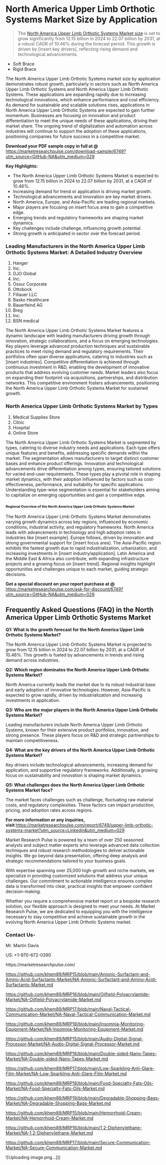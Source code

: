 <h1>North America Upper Limb Orthotic Systems Market&nbsp;Size by Application</h1><blockquote><p>The <a href="https://marketresearchpulse.com/download-sample/6749?utm_source=GitHub-NA&amp;utm_medium=029">North America Upper Limb Orthotic Systems Market size</a> is set to grow significantly from 12.15 billion in 2024 to 22.07 billion by 2031, at a robust CAGR of 10.46% during the forecast period. This growth is driven by [insert key drivers], reflecting rising demand and technological advancements.</p></blockquote><ul><li>Soft Brace<li> Rigid Brace</li></ul><p>The North America Upper Limb Orthotic Systems market size by application demonstrates robust growth, particularly in sectors such as North America Upper Limb Orthotic Systems and North America Upper Limb Orthotic Systems. These applications are expanding rapidly due to increasing technological innovations, which enhance performance and cost efficiency. As demand for sustainable and scalable solutions rises, applications in North America Upper Limb Orthotic Systems are expected to gain further momentum. Businesses are focusing on innovation and product differentiation to meet the unique needs of these applications, driving their market share. The ongoing trend of digitalization and automation across industries will continue to support the adoption of these applications, positioning companies for future success in a competitive market.</p><p><strong>Download your PDF sample copy in full at @ </strong><a href="https://marketresearchpulse.com/download-sample/6749?utm_source=GitHub-NA&amp;utm_medium=029">https://marketresearchpulse.com/download-sample/6749?utm_source=GitHub-NA&amp;utm_medium=029</a></p><p><strong>Key Highlights: </strong></p><ul><li>The North America Upper Limb Orthotic Systems Market is expected to grow from 12.15 billion in 2024 to 22.07 billion by 2031, at a CAGR of 10.46%.</li><li>Increasing demand for trend or application is driving market growth.</li><li>Technological advancements and innovation are key market drivers.</li><li>North America, Europe, and Asia-Pacific are leading regional markets.</li><li>Major players are focusing on insert focus area to gain a competitive edge.</li><li>Emerging trends and regulatory frameworks are shaping market dynamics.</li><li>Key challenges include challenge, influencing growth potential.</li><li>Strong growth is anticipated in sector over the forecast period.</li></ul><h3>Leading Manufacturers in the North America Upper Limb Orthotic Systems Market: A Detailed Industry Overview</h3><ol><li>Hanger</li><li>Inc.</li><li>DJO Global</li><li>Inc.</li><li>Ossur Corporate</li><li>Ottobock</li><li>Fillauer LLC</li><li>Basko Healthcare</li><li>Bauerfeind AG</li><li>Breg</li><li>Inc.</li><li>BSN medical</li></ol><div class="flex max-w-full flex-col flex-grow"><div class="min-h-8 text-message flex w-full flex-col items-end gap-2 whitespace-normal break-words [.text-message+&amp;]:mt-5" dir="auto" data-message-author-role="assistant" data-message-id="fd8432e4-4910-450d-b182-61b7bfb0a01f" data-message-model-slug="gpt-4o"><div class="flex w-full flex-col gap-1 empty:hidden first:pt-[3px]"><div class="markdown prose w-full break-words dark:prose-invert light"><p>The North America Upper Limb Orthotic Systems Market features a dynamic landscape with leading manufacturers driving growth through innovation, strategic collaborations, and a focus on emerging technologies. Key players leverage advanced production techniques and sustainable practices to meet rising demand and regulatory requirements. Their portfolios often span diverse applications, catering to industries such as [insert industries]. Competitive differentiation is achieved through continuous investment in R&amp;D, enabling the development of innovative products that address evolving customer needs. Market leaders also focus on expanding their footprint via acquisitions, partnerships, and distribution networks. This competitive environment fosters advancements, positioning the North America Upper Limb Orthotic Systems Market for sustained growth.</p></div></div></div></div><h3>North America Upper Limb Orthotic Systems Market by Types</h3><ol><li>Medical Supplies Store<li> Clinic<li> Hospital<li> Online Store</li></ol><div class="flex max-w-full flex-col flex-grow"><div class="min-h-8 text-message flex w-full flex-col items-end gap-2 whitespace-normal break-words [.text-message+&amp;]:mt-5" dir="auto" data-message-author-role="assistant" data-message-id="084470be-0bb7-4664-bddf-5156b4f41249" data-message-model-slug="gpt-4o-mini"><div class="flex w-full flex-col gap-1 empty:hidden first:pt-[3px]"><div class="markdown prose w-full break-words dark:prose-invert light"><p>The North America Upper Limb Orthotic Systems Market is segmented by types, catering to diverse industry needs and applications. Each type offers unique features and benefits, addressing specific demands within the market. The segmentation allows manufacturers to target distinct customer bases and enhance product offerings. Innovation and technological advancements drive differentiation among types, ensuring tailored solutions for varied end-user requirements. These types play a pivotal role in shaping market dynamics, with their adoption influenced by factors such as cost-effectiveness, performance, and suitability for specific applications. Understanding type-wise segmentation is essential for stakeholders aiming to capitalize on emerging opportunities and gain a competitive edge.</p></div></div></div></div><h3><span style="font-size: 11px;">Regional Overview of the North America Upper Limb Orthotic Systems Market</span></h3><div class="flex max-w-full flex-col flex-grow"><div class="min-h-8 text-message flex w-full flex-col items-end gap-2 whitespace-normal break-words [.text-message+&amp;]:mt-5" dir="auto" data-message-author-role="assistant" data-message-id="e9038762-ce64-4e30-91c9-9bd413514231" data-message-model-slug="gpt-4o-mini"><div class="flex w-full flex-col gap-1 empty:hidden first:pt-[3px]"><div class="markdown prose w-full break-words dark:prose-invert light"><p>The North America Upper Limb Orthotic Systems Market demonstrates varying growth dynamics across key regions, influenced by economic conditions, industrial activity, and regulatory frameworks. North America leads with advancements in technology and high adoption rates in industries like [insert example]. Europe follows, driven by innovation and strong governmental support for [insert focus area]. The Asia-Pacific region exhibits the fastest growth due to rapid industrialization, urbanization, and increasing investments in [insert industry/application]. Latin America and the Middle East &amp; Africa also contribute, with expanding infrastructure projects and a growing focus on [insert trend]. Regional insights highlight opportunities and challenges unique to each market, guiding strategic decisions.</p></div></div></div></div><p><strong>Get a special discount on your report purchase at @ </strong><a href="https://marketresearchpulse.com/ask-for-discount/6749?utm_source=GitHub-NA&amp;utm_medium=029">https://marketresearchpulse.com/ask-for-discount/6749?utm_source=GitHub-NA&amp;utm_medium=029</a></p><h2>Frequently Asked Questions (FAQ) in the North America Upper Limb Orthotic Systems Market</h2><p><strong>Q1: What is the growth forecast for the North America Upper Limb Orthotic Systems Market?</strong></p><p>The North America Upper Limb Orthotic Systems Market is projected to grow from 12.15 billion in 2024 to 22.07 billion by 2031, at a CAGR of 10.46%. This growth is fueled by advancements in trends and rising demand across industries.</p><p><strong>Q2: Which region dominates the North America Upper Limb Orthotic Systems Market?</strong></p><p>North America currently leads the market due to its robust industrial base and early adoption of innovative technologies. However, Asia-Pacific is expected to grow rapidly, driven by industrialization and increasing investments in application.</p><p><strong>Q3: Who are the major players in the North America Upper Limb Orthotic Systems Market?</strong></p><p>Leading manufacturers include North America Upper Limb Orthotic Systems, known for their extensive product portfolios, innovation, and strong presence. These players focus on R&amp;D and strategic partnerships to maintain competitiveness.</p><p><strong>Q4: What are the key drivers of the North America Upper Limb Orthotic Systems Market?</strong></p><p>Key drivers include technological advancements, increasing demand for application, and supportive regulatory frameworks. Additionally, a growing focus on sustainability and innovation is shaping market dynamics.</p><p><strong>Q5: What challenges does the North America Upper Limb Orthotic Systems Market face?</strong></p><p>The market faces challenges such as challenge, fluctuating raw material costs, and regulatory complexities. These factors can impact production, pricing, and adoption rates across regions.</p><p><strong>For more information or any inquiries, visit&nbsp;</strong><a href="https://marketresearchpulse.com/report/6749/upper-limb-orthotic-systems-market?utm_source=Linkedin&utm_medium=029">https://marketresearchpulse.com/report/6749/upper-limb-orthotic-systems-market?utm_source=Linkedin&utm_medium=029</a></p><p>Market Research Pulse is powered by a team of over 250 seasoned analysts and subject matter experts who leverage advanced data collection techniques and robust research methodologies to deliver actionable insights. We go beyond data presentation, offering deep analysis and strategic recommendations tailored to your business goals.</p><p>With expertise spanning over 25,000 high-growth and niche markets, we specialize in providing customized solutions that address your unique challenges. Our commitment to actionable intelligence ensures complex data is transformed into clear, practical insights that empower confident decision-making.</p><p>Whether you require a comprehensive market report or a bespoke research solution, our flexible approach is designed to meet your needs. At Market Research Pulse, we are dedicated to equipping you with the intelligence necessary to stay competitive and achieve sustainable growth in the evolving North America Upper Limb Orthotic Systems market.</p><h3><strong>Contact Us-</strong></h3><p>Mr. Martin Davis</p><p>US: +1-970-672-0390</p><p>https://marketresearchpulse.com/</p><p><a href="https://github.com/khem89/MRP15/blob/main/Anionic-Surfactant-and-Amino-Acid-Surfactants-Market/NA-Anionic-Surfactant-and-Amino-Acid-Surfactants-Market.md">https://github.com/khem89/MRP15/blob/main/Anionic-Surfactant-and-Amino-Acid-Surfactants-Market/NA-Anionic-Surfactant-and-Amino-Acid-Surfactants-Market.md</a></p><p><a href="https://github.com/khem89/MRP16/blob/main/Oilfield-Polyacrylamide-Market/NA-Oilfield-Polyacrylamide-Market.md">https://github.com/khem89/MRP16/blob/main/Oilfield-Polyacrylamide-Market/NA-Oilfield-Polyacrylamide-Market.md</a></p><p><a href="https://github.com/khem89/MRP17/blob/main/Naval-Tactical-Communication-Market/NA-Naval-Tactical-Communication-Market.md">https://github.com/khem89/MRP17/blob/main/Naval-Tactical-Communication-Market/NA-Naval-Tactical-Communication-Market.md</a></p><p><a href="https://github.com/khem89/MRP18/blob/main/Insomnia-Monitoring-Equipment-Market/NA-Insomnia-Monitoring-Equipment-Market.md">https://github.com/khem89/MRP18/blob/main/Insomnia-Monitoring-Equipment-Market/NA-Insomnia-Monitoring-Equipment-Market.md</a></p><p><a href="https://github.com/khem89/MRP15/blob/main/Audio-Digital-Signal-Processor-Market/NA-Audio-Digital-Signal-Processor-Market.md">https://github.com/khem89/MRP15/blob/main/Audio-Digital-Signal-Processor-Market/NA-Audio-Digital-Signal-Processor-Market.md</a></p><p><a href="https://github.com/khem89/MRP16/blob/main/Double-sided-Nano-Tapes-Market/NA-Double-sided-Nano-Tapes-Market.md">https://github.com/khem89/MRP16/blob/main/Double-sided-Nano-Tapes-Market/NA-Double-sided-Nano-Tapes-Market.md</a></p><p><a href="https://github.com/khem89/MRP17/blob/main/Low-Sparkling-Anti-Glare-Film-Market/NA-Low-Sparkling-Anti-Glare-Film-Market.md">https://github.com/khem89/MRP17/blob/main/Low-Sparkling-Anti-Glare-Film-Market/NA-Low-Sparkling-Anti-Glare-Film-Market.md</a></p><p><a href="https://github.com/khem89/MRP18/blob/main/Food-Specialty-Fats-Oils-Market/NA-Food-Specialty-Fats-Oils-Market.md">https://github.com/khem89/MRP18/blob/main/Food-Specialty-Fats-Oils-Market/NA-Food-Specialty-Fats-Oils-Market.md</a></p><p><a href="https://github.com/khem89/MRP19/blob/main/Degradable-Shopping-Bags-Market/NA-Degradable-Shopping-Bags-Market.md">https://github.com/khem89/MRP19/blob/main/Degradable-Shopping-Bags-Market/NA-Degradable-Shopping-Bags-Market.md</a></p><p><a href="https://github.com/khem89/MRP15/blob/main/Hemorrhoid-Cream-Market/NA-Hemorrhoid-Cream-Market.md">https://github.com/khem89/MRP15/blob/main/Hemorrhoid-Cream-Market/NA-Hemorrhoid-Cream-Market.md</a></p><p><a href="https://github.com/khem89/MRP16/blob/main/1,2-Diphenylethane-Market/NA-1,2-Diphenylethane-Market.md">https://github.com/khem89/MRP16/blob/main/1,2-Diphenylethane-Market/NA-1,2-Diphenylethane-Market.md</a></p><p><a href="https://github.com/khem89/MRP17/blob/main/Secure-Communication-Market/NA-Secure-Communication-Market.md">https://github.com/khem89/MRP17/blob/main/Secure-Communication-Market/NA-Secure-Communication-Market.md</a></p>
![Uploading image.png…]()
